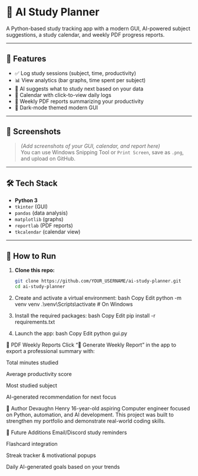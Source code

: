 # 🧠 AI Study Planner

A Python-based study tracking app with a modern GUI, AI-powered subject suggestions, a study calendar, and weekly PDF progress reports.

---

## 🚀 Features

- ✅ Log study sessions (subject, time, productivity)
- 📊 View analytics (bar graphs, time spent per subject)
- 🤖 AI suggests what to study next based on your data
- 📅 Calendar with click-to-view daily logs
- 📄 Weekly PDF reports summarizing your productivity
- 🎨 Dark-mode themed modern GUI

---

## 📸 Screenshots

> *(Add screenshots of your GUI, calendar, and report here)*  
> You can use Windows Snipping Tool or `Print Screen`, save as `.png`, and upload on GitHub.

---

## 🛠 Tech Stack

- **Python 3**
- `tkinter` (GUI)
- `pandas` (data analysis)
- `matplotlib` (graphs)
- `reportlab` (PDF reports)
- `tkcalendar` (calendar view)

---

## 📂 How to Run

1. **Clone this repo:**

   ```bash
   git clone https://github.com/YOUR_USERNAME/ai-study-planner.git
   cd ai-study-planner

2. Create and activate a virtual environment:
bash
Copy
Edit
python -m venv venv
.\venv\Scripts\activate   # On Windows

3. Install the required packages:
bash
Copy
Edit
pip install -r requirements.txt

4. Launch the app:
bash
Copy
Edit
python gui.py

📄 PDF Weekly Reports
Click “📄 Generate Weekly Report” in the app to export a professional summary with:

Total minutes studied

Average productivity score

Most studied subject

AI-generated recommendation for next focus

👤 Author
Devaughn Henry
16-year-old aspiring Computer engineer focused on Python, automation, and AI development.
This project was built to strengthen my portfolio and demonstrate real-world coding skills.

🔮 Future Additions
Email/Discord study reminders

Flashcard integration

Streak tracker & motivational popups

Daily AI-generated goals based on your trends